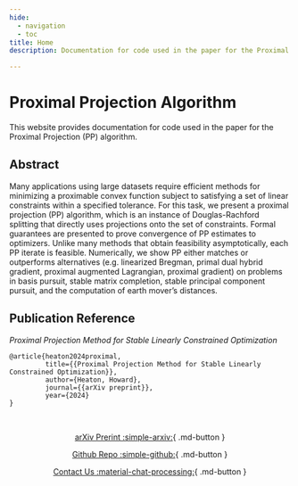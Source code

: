 ```yaml
---
hide:
  - navigation
  - toc
title: Home
description: Documentation for code used in the paper for the Proximal Projection (PP) algorithm.

---
```


# Proximal Projection Algorithm

This website provides documentation for code used in the paper for the Proximal Projection (PP) algorithm.

## Abstract

Many applications using large datasets require efficient methods for minimizing a proximable convex function subject to satisfying a set of linear constraints within a specified tolerance. For this task, we present a proximal projection (PP) algorithm, which is an instance of Douglas-Rachford splitting that directly uses projections onto the set of constraints. Formal guarantees are presented to prove convergence of PP estimates to optimizers. Unlike many methods that obtain feasibility asymptotically, each PP iterate is feasible. Numerically, we show PP either matches or outperforms alternatives (e.g. linearized Bregman, primal dual hybrid gradient, proximal augmented Lagrangian, proximal gradient) on problems in basis pursuit, stable matrix completion, stable principal component pursuit, and the computation of earth mover’s distances.

## Publication Reference

_Proximal Projection Method for Stable Linearly Constrained Optimization_
    
    @article{heaton2024proximal,
             title={{Proximal Projection Method for Stable Linearly Constrained Optimization}},
             author={Heaton, Howard},
             journal={{arXiv preprint}},
             year={2024}
    }

<br>

<center>
  
  [arXiv Prerint :simple-arxiv:](https://arxiv.org/abs/2407.16998){ .md-button  }

  [Github Repo :simple-github:](https://github.com/TypalAcademy/proximal-projection-algorithm){ .md-button  }
    
  [Contact Us :material-chat-processing:](https://form.jotform.com/TypalAcademy/contact-form){ .md-button }
   
</center>

<br>
